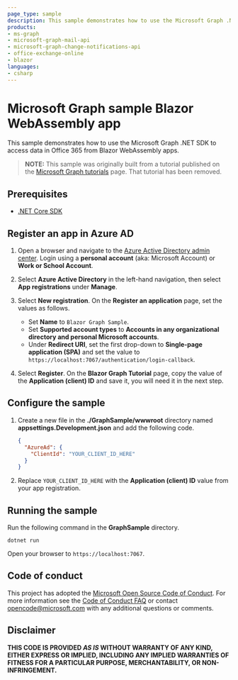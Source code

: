 ```yaml
---
page_type: sample
description: This sample demonstrates how to use the Microsoft Graph .NET SDK to access data in Office 365 from Azure Functions.
products:
- ms-graph
- microsoft-graph-mail-api
- microsoft-graph-change-notifications-api
- office-exchange-online
- blazor
languages:
- csharp
---
```


# Microsoft Graph sample Blazor WebAssembly app

This sample demonstrates how to use the Microsoft Graph .NET SDK to access data in Office 365 from Blazor WebAssembly apps.

> **NOTE:** This sample was originally built from a tutorial published on the [Microsoft Graph tutorials](https://docs.microsoft.com/graph/tutorials) page. That tutorial has been removed.

## Prerequisites

- [.NET Core SDK](https://dotnet.microsoft.com/download)

## Register an app in Azure AD

1. Open a browser and navigate to the [Azure Active Directory admin center](https://aad.portal.azure.com). Login using a **personal account** (aka: Microsoft Account) or **Work or School Account**.

1. Select **Azure Active Directory** in the left-hand navigation, then select **App registrations** under **Manage**.

1. Select **New registration**. On the **Register an application** page, set the values as follows.

    - Set **Name** to `Blazor Graph Sample`.
    - Set **Supported account types** to **Accounts in any organizational directory and personal Microsoft accounts**.
    - Under **Redirect URI**, set the first drop-down to **Single-page application (SPA)** and set the value to `https://localhost:7067/authentication/login-callback`.

1. Select **Register**. On the **Blazor Graph Tutorial** page, copy the value of the **Application (client) ID** and save it, you will need it in the next step.

## Configure the sample

1. Create a new file in the **./GraphSample/wwwroot** directory named **appsettings.Development.json** and add the following code.

    ```json
    {
      "AzureAd": {
        "ClientId": "YOUR_CLIENT_ID_HERE"
      }
    }
    ```

1. Replace `YOUR_CLIENT_ID_HERE` with the **Application (client) ID** value from your app registration.

## Running the sample

Run the following command in the **GraphSample** directory.

```dotnetcli
dotnet run
```

Open your browser to `https://localhost:7067`.

## Code of conduct

This project has adopted the [Microsoft Open Source Code of Conduct](https://opensource.microsoft.com/codeofconduct/). For more information see the [Code of Conduct FAQ](https://opensource.microsoft.com/codeofconduct/faq/) or contact [opencode@microsoft.com](mailto:opencode@microsoft.com) with any additional questions or comments.

## Disclaimer

**THIS CODE IS PROVIDED _AS IS_ WITHOUT WARRANTY OF ANY KIND, EITHER EXPRESS OR IMPLIED, INCLUDING ANY IMPLIED WARRANTIES OF FITNESS FOR A PARTICULAR PURPOSE, MERCHANTABILITY, OR NON-INFRINGEMENT.**
